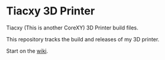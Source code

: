 # Tiacxy 3D Printer

Tiacxy (This is another CoreXY) 3D Printer build files.

This repository tracks the build and releases of my 3D printer.

Start on the [wiki](https://github.com/ismangil/tiacxy-3dprinter/wiki).
